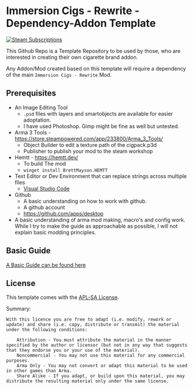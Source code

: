 # Immersion Cigs - Rewrite - Dependency-Addon Template

[![Steam Subscriptions](https://img.shields.io/steam/subscriptions/3375788189?style=for-the-badge&logo=steam&label=Steam%20Workshop&color=%23690000&link=https%3A%2F%2Fsteamcommunity.com%2Fsharedfiles%2Ffiledetails%2F%3Fid%3D3375788189)](https://steamcommunity.com/sharedfiles/filedetails/?id=3375788189)


This Github Repo is a Template Repository to be used by those, who are interested in creating their own cigarette brand addon.

Any Addon/Mod created based on this template will require a dependency of the main `Immersion Cigs - Rewrite` Mod.

## Prerequisites

- An Image Editing Tool
  - `.psd` files with layers and smartobjects are available for easier adoptation.
  - I have used Photoshop. Gimp might be fine as well but untested.
- Arma 3 Tools - https://store.steampowered.com/app/233800/Arma_3_Tools/
  - Object Builder to edit a texture path of the cigpack.p3d
  - Publisher to publish your mod to the steam workshop
- Hemtt - https://hemtt.dev/
  - To build The mod
  - `winget install BrettMayson.HEMTT`
- Text Editor or Dev Environment that can replace strings across multiple files
  - [Visual Studio Code](https://code.visualstudio.com/)
- Github
  - A basic understanding on how to work with github.
  - A github account
  - https://github.com/apps/desktop
- A basic understanding of arma mod making, macro's and config work. While I try to make the guide as approachable as possible, I will not explain basic modding principles.

## Basic Guide

[A Basic Guide can be found here](docs/basic_guide.md)


## License

This template comes with the [APL-SA License](license.md).

Summary:
```
With this licence you are free to adapt (i.e. modify, rework or update) and share (i.e. copy, distribute or transmit) the material under the following conditions:

    Attribution - You must attribute the material in the manner specified by the author or licensor (but not in any way that suggests that they endorse you or your use of the material).
    Noncommercial - You may not use this material for any commercial purposes.
    Arma Only - You may not convert or adapt this material to be used in other games than Arma.
    Share Alike - If you adapt, or build upon this material, you may distribute the resulting material only under the same license.
```


## 
